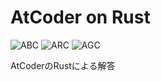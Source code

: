 # AtCoder on Rust
![ABC](https://progress-bar.dev/135/?title=ABC&scale=1299&width=110&suffix=)
![ARC](https://progress-bar.dev/6/?title=ABC&scale=535&width=110&suffix=)
![AGC](https://progress-bar.dev/0/?title=ABC&scale=330&width=110&suffix=)

AtCoderのRustによる解答
